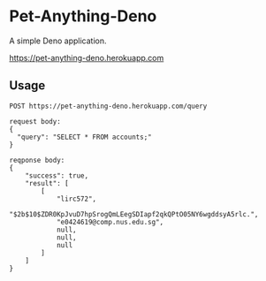 # Pet-Anything-Deno

A simple Deno application.

<https://pet-anything-deno.herokuapp.com>

## Usage

```
POST https://pet-anything-deno.herokuapp.com/query

request body:
{
  "query": "SELECT * FROM accounts;"
}

reqponse body:
{
    "success": true,
    "result": [
        [
            "lirc572",
            "$2b$10$ZDR0KpJvuD7hpSrogQmLEegSDIapf2qkQPtO05NY6wgddsyA5rlc.",
            "e0424619@comp.nus.edu.sg",
            null,
            null,
            null
        ]
    ]
}
```